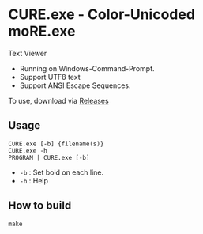 CURE.exe - Color-Unicoded moRE.exe
==================================

Text Viewer

- Running on Windows-Command-Prompt.
- Support UTF8 text
- Support ANSI Escape Sequences.

To use, download via [Releases](https://github.com/hymkor/cure/releases)

Usage
-----

```
CURE.exe [-b] {filename(s)}
CURE.exe -h
PROGRAM | CURE.exe [-b]
```

* `-b` : Set bold on each line.
* `-h` : Help

How to build
------------

```
make
```

